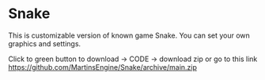 # Snake
This is customizable version of known game Snake. You can set your own graphics and settings.

Click to green button to download -> CODE -> download zip or go to this link https://github.com/MartinsEngine/Snake/archive/main.zip
